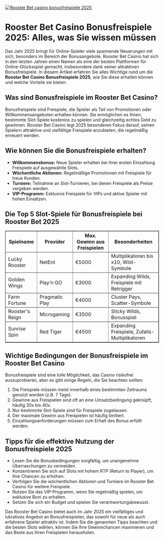 [![Rooster Bet casino bonusfreispiele 2025](https://123-caf.pages.dev/gitsignup.png)](https://vrmoo.ru/Bt82HjjY)

<h1>Rooster Bet Casino Bonusfreispiele 2025: Alles, was Sie wissen müssen</h1>  <p>Das Jahr 2025 bringt für Online-Spieler viele spannende Neuerungen mit sich, besonders im Bereich der Bonusangebote. Rooster Bet Casino hat sich in den letzten Jahren einen Namen als eine der besten Plattformen für Online-Glücksspiel gemacht, insbesondere dank seiner attraktiven Bonusfreispiele. In diesem Artikel erfahren Sie alles Wichtige rund um die <strong>Rooster Bet Casino Bonusfreispiele 2025</strong>, wie Sie diese erhalten können und welche Vorteile sie bieten.</p>  <h2>Was sind Bonusfreispiele im Rooster Bet Casino?</h2>  <p>Bonusfreispiele sind Freispiele, die Spieler als Teil von Promotionen oder Willkommensangeboten erhalten können. Sie ermöglichen es Ihnen, bestimmte Slot-Spiele kostenlos zu spielen und gleichzeitig echtes Geld zu gewinnen. Rooster Bet Casino legt 2025 besonderen Fokus darauf, seinen Spielern attraktive und vielfältige Freispiele anzubieten, die regelmäßig erneuert werden.</p>  <h2>Wie können Sie die Bonusfreispiele erhalten?</h2>  <ul>   <li><strong>Willkommensbonus:</strong> Neue Spieler erhalten bei ihrer ersten Einzahlung Freispiele auf ausgewählte Slots.</li>   <li><strong>Wöchentliche Aktionen:</strong> Regelmäßige Promotionen mit Freispiele für treue Kunden.</li>   <li><strong>Turniere:</strong> Teilnahme an Slot-Turnieren, bei denen Freispiele als Preise vergeben werden.</li>   <li><strong>VIP-Programm:</strong> Exklusive Freispiele für VIPs und aktive Spieler mit hohen Einsätzen.</li> </ul>  <h2>Die Top 5 Slot-Spiele für Bonusfreispiele bei Rooster Bet 2025</h2>  <table border="1" cellpadding="8" cellspacing="0" style="border-collapse: collapse; width: 100%;">   <thead>     <tr>       <th>Spielname</th>       <th>Provider</th>       <th>Max. Gewinn aus Freispielen</th>       <th>Besonderheiten</th>     </tr>   </thead>   <tbody>     <tr>       <td>Lucky Rooster</td>       <td>NetEnt</td>       <td>€5000</td>       <td>Multiplikatoren bis x10, Wild-Symbole</td>     </tr>     <tr>       <td>Golden Wings</td>       <td>Play’n GO</td>       <td>€3000</td>       <td>Expanding Wilds, Freispiele mit Retrigger</td>     </tr>     <tr>       <td>Farm Fortune</td>       <td>Pragmatic Play</td>       <td>€4000</td>       <td>Cluster Pays, Scatter-Symbole</td>     </tr>     <tr>       <td>Rooster's Reign</td>       <td>Microgaming</td>       <td>€3500</td>       <td>Sticky Wilds, Bonusspiel</td>     </tr>     <tr>       <td>Sunrise Spin</td>       <td>Red Tiger</td>       <td>€4500</td>       <td>Expanding Freispiele, Zufalls-Multiplikatoren</td>     </tr>   </tbody> </table>  <h2>Wichtige Bedingungen der Bonusfreispiele im Rooster Bet Casino</h2>  <p>Bonusfreispiele sind eine tolle Möglichkeit, das Casino risikofrei auszuprobieren, aber es gibt einige Regeln, die Sie beachten sollten:</p>  <ol>   <li>Die Freispiele müssen meist innerhalb eines bestimmten Zeitraums genutzt werden (z.B. 7 Tage).</li>   <li>Gewinne aus Freispielen sind oft an eine Umsatzbedingung geknüpft, häufig 30x bis 40x.</li>   <li>Nur bestimmte Slot-Spiele sind für Freispiele zugelassen.</li>   <li>Der maximale Gewinn aus Freispielen ist häufig limitiert.</li>   <li>Einzahlungsanforderungen müssen zum Erhalt des Bonus erfüllt werden.</li> </ol>  <h2>Tipps für die effektive Nutzung der Bonusfreispiele 2025</h2>  <ul>   <li>Lesen Sie die Bonusbedingungen sorgfältig, um unangenehme Überraschungen zu vermeiden.</li>   <li>Konzentrieren Sie sich auf Slots mit hohem RTP (Return to Player), um Ihre Chancen zu erhöhen.</li>   <li>Verfolgen Sie die wöchentlichen Aktionen und Turniere im Rooster Bet Casino für weitere Freispiele.</li>   <li>Nutzen Sie das VIP-Programm, wenn Sie regelmäßig spielen, um exklusive Boni zu erhalten.</li>   <li>Setzen Sie sich ein Budget und spielen Sie verantwortungsbewusst.</li> </ul>  <p>Das Rooster Bet Casino bietet auch im Jahr 2025 ein vielfältiges und lukratives Angebot an Bonusfreispielen, das sowohl für neue als auch erfahrene Spieler attraktiv ist. Indem Sie die genannten Tipps beachten und die besten Slots wählen, können Sie Ihre Gewinnchancen maximieren und das Beste aus Ihren Freispielen herausholen.</p>